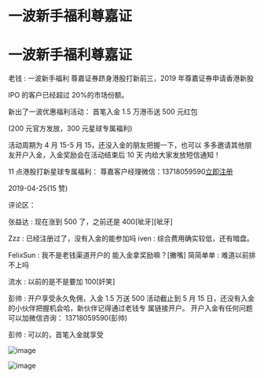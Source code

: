 # 一波新手福利尊嘉证

# 一波新手福利尊嘉证

老钱 : 一波新手福利 尊嘉证券跻身港股打新前三，2019 年尊嘉证券申请香港新股

IPO 的客户已经超过 20%的市场份额。

新出了一波优惠福利活动： 首笔入金 1.5 万港币送 500 元红包

(200 元官方发放，300 元星球专属福利)

活动周期为 4 月 15-5 月 15，还没入金的朋友把握一下，也可以 多多邀请其他朋友开户入金，入金奖励会在活动结束后 10 天 内给大家发放短信通知！

11 点港股打新星球专属福利： 尊嘉客户经理微信：13718059590[立即注册](https://accountapi.investassistant.com/miningaccount/accounth5/regist?channel_open=YjSMjuSm7zjbo5nSd-5haQ..&hmsr=lqsq&hmpl&hmcu&hmkw&hmci=i)

2019-04-25(15 赞)

评论区：

张益达 : 现在涨到 500 了，之前还是 400[呲牙][呲牙]

Zzz : 已经注册过了，没有入金的能参加吗 iven : 综合费用确实较低，还有暗盘。

FelixSun : 我不是老钱渠道开户的 能入金拿奖励嘛？[撇嘴] 简简单单 : 难道以前排不上吗

流水 : 以前的是不是要加 100[奸笑]

彭帅 : 开户享受永久免佣，入金 1.5 万送 500 活动截止到 5 月 15 日，还没有入金的小伙伴把握机会哈，新伙伴记得通过老钱专 属链接开户。 开户入金有任何问题可以加微信咨询： 13718059590(彭帅)

彭帅 : 可以的，首笔入金就享受

![image](img/Image_245.png)

![image](img/Image_246.png)